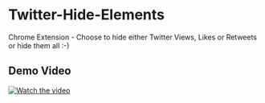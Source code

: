 # Twitter-Hide-Elements
Chrome Extension - Choose to hide either Twitter Views, Likes or Retweets or hide them all :-)

## Demo Video

[![Watch the video](https://i.ibb.co/wR4FGwz/Screenshot-2022-12-25-at-00-12-42.png)](https://www.youtube.com/watch?v=AgwuXLrIwYY&t)